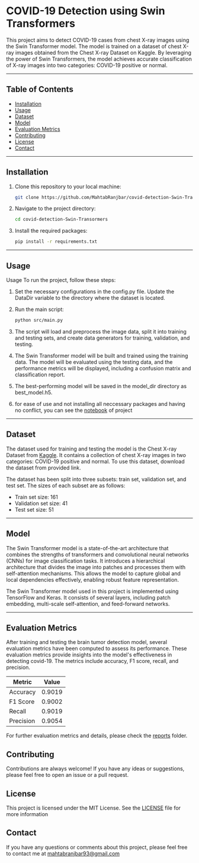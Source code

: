 # COVID-19 Detection  using Swin Transformers
This project aims to detect COVID-19 cases from chest X-ray images using the Swin Transformer model. The model is trained on a dataset of chest X-ray images obtained from the Chest X-ray Dataset on Kaggle. By leveraging the power of Swin Transformers, the model achieves accurate classification of X-ray images into two categories: COVID-19 positive or normal.



---- 
## Table of Contents

- [Installation](#installation)
- [Usage](#usage)
- [Dataset](#dataset)
- [Model](#model)
- [Evaluation Metrics](#evaluation-metrics)
- [Contributing](#contributing)
- [License](#license)
- [Contact](#contact)
---

## Installation
1. Clone this repository to your local machine:

   ```sh
   git clone https://github.com/MahtabRanjbar/covid-detection-Swin-Transormers.git
   ```

2. Navigate to the project directory:

   ```sh
   cd covid-detection-Swin-Transormers 

   ```

3. Install the required packages:

    ```sh
    pip install -r requirements.txt
    ```
---
## Usage

Usage
To run the project, follow these steps:

1. Set the necessary configurations in the config.py file. Update the DataDir variable to the directory where the dataset is located.

2. Run the main script:
    ```sh
    python src/main.py
    ```
3. The script will load and preprocess the image data, split it into training and testing sets, and create data generators for training, validation, and testing.

4. The Swin Transformer model will be built and trained using the training data. The model will be evaluated using the testing data, and the performance metrics will be displayed, including a confusion matrix and classification report.

5. The best-performing model will be saved in the model_dir directory as best_model.h5.

6. for ease of use and not installing all neccessary packages and having no conflict, you can see the  [notebook](notebooks/braintumordetection.ipynb) of project
---
## Dataset
The dataset used for training and testing the model is the Chest X-ray Dataset from [Kaggle](https://www.kaggle.com/datasets/andyczhao/covidx-cxr2). It contains a collection of chest X-ray images in two categories: COVID-19 positive and normal. To use this dataset, download the dataset from provided link.

The dataset has been split into three subsets: train set, validation set, and test set. The sizes of each subset are as follows:

- Train set size: 161
- Validation set size: 41
- Test set size: 51
---
## Model

The Swin Transformer model is a state-of-the-art architecture that combines the strengths of transformers and convolutional neural networks (CNNs) for image classification tasks. It introduces a hierarchical architecture that divides the image into patches and processes them with self-attention mechanisms. This allows the model to capture global and local dependencies effectively, enabling robust feature representation.

The Swin Transformer model used in this project is implemented using TensorFlow and Keras. It consists of several layers, including patch embedding, multi-scale self-attention, and feed-forward networks.

---
## Evaluation Metrics
After training and testing the brain tumor detection model, several evaluation metrics have been computed to assess its performance. These evaluation metrics provide insights into the model's effectiveness in detecting covid-19. The metrics include accuracy, F1 score, recall, and precision.


| Metric     | Value     |
|------------|-----------|
| Accuracy   | 0.9019    |
| F1 Score   | 0.9002    |
| Recall     | 0.9019    |
| Precision  | 0.9054    |

For further evaluation metrics and details, please check the [reports](reports/README.md)  folder.



## Contributing
Contributions are always welcome! If you have any ideas or suggestions, please feel free to open an issue or a pull request.

## License
This project is licensed under the MIT License. See the [LICENSE](LICENSE) file for more information


## Contact
If you have any questions or comments about this project, please feel free to contact me at mahtabranjbar93@gmail.com








